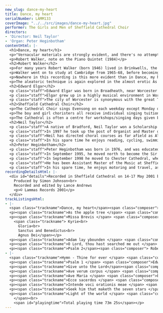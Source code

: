 ```yaml
---
new_slug: dance-my-heart
title: Dance, my heart
serialNumber: LAMM133
coverImage: "../../src/images/dance-my-heart.jpg"
performer: The Girls and Men of Sheffield Cathedral Choir
directors:
- 'Director: Neil Taylor'
- 'Organ: Peter Heginbotham'
contentHtml: |-
  <h1>Dance, my heart</h1>
  <p>"Vernacular materials are strongly evident, and there's no attempt to be stylistically pure. Old forms, shapes and tonalities rub shoulders with more contemporary devices"</p>
  <p>Robert Walker, note on the Piano Quintet (1984)</p>
  <h2>Robert Walker</h2>
  <p>For many years Robert Walker (born 1946) lived in Brinkwells, the Sussex cottage where Elgar composed his 'Cello Concerto (1918-1919), and the most obvious link between the two composers for the purpose of this recording. In fact the similarity between the two goes further. Both sought old forms and imbued them with new meaning. Both struggled to be accepted - Elgar retreated back to the Malverns having failed to gain recognition as a composer in London in his early career- Walker left Britain in 1992 to live in Bali having suffered neglect (much to the bewilderment of his audiences), and now lives and teaches in Thailand. Both composers were profoundly influenced by the environments in which they grew up - Elgar and the Malvern hills; Walker as a chorister at St Matthew's Church, Northampton, the remarkable church that commissioned works by Graham Sutherland, Henry Moore, Gerald Finzi and Benjamin Britten amongst others.</p>
  <p>Walker went on to study at Cambridge from 1965-68, before becoming Director of Music at Grimsby Parish Church, one of the few churches in the country with a choir school, for five years. In 1978 he made the decision to become a full-time composer. From 1982-1991 he was Professor of Composition at the London College of Music. His style, described so aptly in the above quotation, has been described as years ahead of fashion.</p>
  <p>Nowhere in this recording is this more evident than in Dance, my heart, which was written at the request of Michael Nicholas for the RSCM Cathedral Course at York Minster in August 1978. The words are from'One hundred poems of Kabir' translated by Rabindranath Tagore. The writing, for double choir and organ duet, is very lively, making extensive use of the possible rhythmic permutations within a single bar. A calmer second section, notable for whispered Sprechstimme ('Mad') leads us towards the serene Andante commodo in which the choir parts make use of an aleatoric technique above the gently undulating organ part. This soon gives way to the energy exposed at the opening, and the closing pages are an aural and performing tour de force.</p>
  <p>The aleatoric technique is again explored in the almost erotic As the apple tree; near the end of the work the choir sing the opening phrase entirely at their own speeds. The work was written for the marriage of Walker's nephew in 1982 and dedicated "To my Father, who only likes the black notes" (the piece is in D flat major).</p>
  <h2>Edward Elgar</h2>
  <p class="staff">Edward Elgar was born in Broadheath, near Worcester in 1857. He is seen as the best British composer of his day and ranks as one of the finest European romantic artists. Throughout his life he received very little formal training in music (lack of means prevented him from studying in London or Leipzig); it is possible that because of this Elgar's distinctive and original musical voice shines through.</p>
  <p class="staff">Elgar grew up in a highly musical environment in Worcester. His father was well known throughout the region as a competent musician, the owner of a music shop and the local piano tuner. From 1846 Elgar's father had been organist of St George's Roman Catholic Church in Worcester; the young Elgar became his assistant there before succeeding him in 1885. It was here that many of Elgar's early choral pieces were first performed, such as the motets Ave verum corpus, Ave Maria, Intende voci orationis meae (1886-87) and Ecce Sacerdos (1888). Whilst the motets are miniatures of consummate charm and beauty, Ecce Sacerdos foreshadows the grand processional style characteristic of Elgar's more mature style.</p>
  <p class="staff">The city of Worcester is synonymous with the great Three Choirs Festival, and this presented Elgar with many opportunities for employment, both as a performer and composer. The short oratorio The Light of Life was composed in 1896 and first performed as part of the Worcester Three Choirs Festival on 18th September of that year. Within this oratorio can be found the anthems Light of the World and Seek him that maketh the seven stars. Light of the world is typically Elgarian in its use of strong thematic motives and exhilarating modulations. Seek him that maketh the seven stars is altogether a more gentle piece for men's voices making extensive use of appoggiatura techniques. Two dramatic sections for tenor solo break the indulgence of the tutti sections.</p>
  <h2>Sheffield Cathedral Choir</h2>
  <p>The Cathedral Choir sings Evensong on each weekday except Monday during term-time at 5.45pm. Sunday services are the Sung Eucharist at 10.30am and Evensong at 6.30pm. Currently there are some 60 young people are involved in the Cathedral Choir. These children attend schools all over the city of Sheffield, and come in to rehearsals and services up to five times each week to be joined by the Cathedral Songmen and Student Songmen.</p>
  <p>The boy and girl choristers all receive individual singing tuition from a specialist vocal tutor during their time in the choir, and, in addition to their regular services, the Cathedral Choir often gives concerts in the Cathedral and beyond, broadcasts on radio and television, and tours at home and abroad. In recent years the choir has visited South Africa, Germany, Holland, the South Coast of England, the West Country and East Anglia; in October 2001 all forces will undertake a 12-day tour of the USA. In the past four years, the choir has made 5 CD recordings, with more planned for the future.</p>
  <p>The Cathedral is often a centre for workshops/singing days given by distinguished visiting musicians, including Sir David Willcocks, John Rutter, Scott Stroman, Ralph Allwood, Michael Brewer and Vivien Pike.</p>
  <h2>Neil Taylor</h2>
  <p class="staff">A native of Bradford, Neil Taylor won a Scholarship to the Royal College of Music in 1986. He was organ scholar at St Albans Cathedral, and in 1990 was appointed Assistant Organist at Norwich Cathedral. As well as premiering many new works in his time at Norwich, he made numerous broadcasts and recordings with the Cathedral Choir, which received high critical acclaim, and toured with them on the continent and in the USA. As well as directing the Cathedral Consort, he formed the Cathedral Girls' Choir in 1995, which completed its first CD recording and made a highly successful tour of Germany in 1997.</p>
  <p class="staff">In 1997 he took up the post of Organist and Master of the Music at Sheffield Cathedral, where he is responsible for the Cathedral Choirs of boys, girls and men and the Cathedral Chamber Choir. Since his appointment, the Cathedral Choir has toured both at home and abroad (including Germany and Holland) and will tour the USA in October 2001. He has previously made a CD recording, amongst others, of 20th century music by Sir Lennox Berkeley, George Malcolm, Grayston Ives and Mark Blatchly (Et in Terra Pax - LAMM 124D).</p>
  <p class="staff">Neil has directed choral courses as far afield as Aldeburgh and Mexico City, and is a regular member of staff on the Eton Choral Courses.</p>
  <p class="staff">In his spare time he enjoys reading, cycling, swimming and walking. A keen cook, he is also an enthusiast of real ales and good wines.</p>
  <h2>Peter Heginbotham</h2>
  <p class="staff">Peter Heginbotham was born in 1976, and was educated at Solihull School, where he was a Music Scholar. In 1994, he was appointed to the Organ Scholarship of Truro Cathedral, also acting as an Assistant Housemaster at Polwhele House School, and a visiting bassoon teacher at Truro School.</p>
  <p class="staff">In September 1995, he moved north to become the Sir Henry Coward Organ Scholar at Sheffield Cathedral and University, where he gained the degree of B.Mus. Whilst in Sheffield, he ran the Student Orchestra, played continuo for the "Operaworks" production of "Dido and Aeneas" at the 1997 Edinburgh International Festival, was Chairman of the University Summer Music Festival in 1998, and was Secretary to the Management Committee of the Cathedral Arts Festival. He also accompanied the Sheffield choirs on tour, both in the UK and in Germany.</p>
  <p class="staff">In September 1998 he moved to Chester Cathedral, where he ran the Voluntary Choir and played for the Cathedral Girls Choir on tour in Paris and Sens. He also conducted a 70 strong choral society near Liverpool.</p>
  <p class="staff">He has been Assistant Master of the Music at Sheffield Cathedral since November 1999. He directed the songmen of the Cathedral Choir for their recent trip to Paris, during which they sang for the High Mass in Notre-Dame. This is his third CD with the Cathedral Choir.</p>
  <p class="staff">In his spare time, he enjoys motoring and travel, as well as testing the results of other peoples' cooking.</p>
recordingDetailsHtml: |-
  <div id="details">Recorded in Sheffield Cathedral on 14-17 May 2001 by kind permission of the Dean and Chapter.<br>
    Produced by Simon Johnson<br>
    Recorded and edited by Lance Andrews
    <p>© Lammas Records 2001</p>
  </div>
trackListingsHtml:
- |-
  <span class="trackname">Dance, my heart</span><span class="composer"> Robert Walker </span>
  <p><span class="trackname">As the apple tree </span> <span class="composer">Robert Walker</span></p>
  <p><span class="trackname">Missa Brevis </span> <span class="composer">Robert Walker</span><br>
    <span class="trackname"> Kyrie<br>
      Gloria<br>
      Sanctus and Benedictus<br>
      Agnus Dei</span></p>
  <p><span class="trackname">Adam lay ybounden </span> <span class="composer">Robert Walker</span></p>
  <p><span class="trackname">O Lord, thou hast searched me out </span> <span class="composer">Robert Walker</span></p>
  <p><span class="trackname">Psalm 2</span><span class="composer"> Robert Walker</span></p>
- |-
  <span class="trackname">Hymn - Thine for ever </span> <span class="composer">Robert Walker</span>
  <p><span class="trackname">Psalm 1 </span> <span class="composer">Edward Elgar</span></p>
  <p><span class="trackname">Give unto the Lord</span><span class="composer"> Edward Elgar</span></p>
  <p><span class="trackname">Ave verum corpus </span> <span class="composer">Edward Elgar</span><span class="trackname"></span></p>
  <p><span class="trackname">Ave Maria </span> <span class="composer">Edward Elgar</span></p>
  <p><span class="trackname">Ecce sacerdos </span> <span class="composer">Edward Elgar</span></p>
  <p><span class="trackname">Intende voci orationis meae </span> <span class="composer">Edward Elgar</span></p>
  <p><span class="trackname">Seek him that maketh the seven stars </span> <span class="composer">Edward Elgar</span></p>
  <p><span class="trackname">Light of the world </span> <span class="composer">Edward Elgar<br>
    </span><br>
    <span id="playingtime">Total playing time 73m 25s</span></p>
---
```


